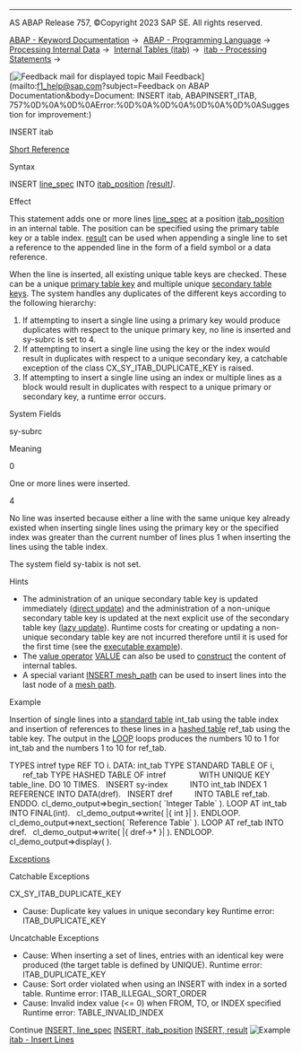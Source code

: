   

* * *

AS ABAP Release 757, ©Copyright 2023 SAP SE. All rights reserved.

[ABAP - Keyword Documentation](javascript:call_link\('abenabap.htm'\)) →  [ABAP - Programming Language](javascript:call_link\('abenabap_reference.htm'\)) →  [Processing Internal Data](javascript:call_link\('abenabap_data_working.htm'\)) →  [Internal Tables (itab)](javascript:call_link\('abenitab.htm'\)) →  [itab - Processing Statements](javascript:call_link\('abentable_processing_statements.htm'\)) → 

 [![](Mail.gif?object=Mail.gif&sap-language=EN "Feedback mail for displayed topic") Mail Feedback](mailto:f1_help@sap.com?subject=Feedback on ABAP Documentation&body=Document: INSERT itab, ABAPINSERT_ITAB, 757%0D%0A%0D%0AError:%0D%0A%0D%0A%0D%0A%0D%0ASuggestion
 for improvement:)

INSERT itab

[Short Reference](javascript:call_link\('abapinsert_itab_shortref.htm'\))

Syntax

INSERT [line\_spec](javascript:call_link\('abapinsert_itab_linespec.htm'\)) INTO [itab\_position](javascript:call_link\('abapinsert_itab_position.htm'\)) *\[*[result](javascript:call_link\('abapinsert_itab_result.htm'\))*\]*.

Effect

This statement adds one or more lines [line\_spec](javascript:call_link\('abapinsert_itab_linespec.htm'\)) at a position [itab\_position](javascript:call_link\('abapinsert_itab_position.htm'\)) in an internal table. The position can be specified using the primary table key or a table index. [result](javascript:call_link\('abapinsert_itab_result.htm'\)) can be used when appending a single line to set a reference to the appended line in the form of a field symbol or a data reference.

When the line is inserted, all existing unique table keys are checked. These can be a unique [primary table key](javascript:call_link\('abenprimary_table_key_glosry.htm'\) "Glossary Entry") and multiple unique [secondary table keys](javascript:call_link\('abensecondary_table_key_glosry.htm'\) "Glossary Entry"). The system handles any duplicates of the different keys according to the following hierarchy:

1.  If attempting to insert a single line using a primary key would produce duplicates with respect to the unique primary key, no line is inserted and sy-subrc is set to 4.
2.  If attempting to insert a single line using the key or the index would result in duplicates with respect to a unique secondary key, a catchable exception of the class CX\_SY\_ITAB\_DUPLICATE\_KEY is raised.
3.  If attempting to insert a single line using an index or multiple lines as a block would result in duplicates with respect to a unique primary or secondary key, a runtime error occurs.

System Fields

sy-subrc

Meaning

0

One or more lines were inserted.

4

No line was inserted because either a line with the same unique key already existed when inserting single lines using the primary key or the specified index was greater than the current number of lines plus 1 when inserting the lines using the table index.

The system field sy-tabix is not set.

Hints

-   The administration of an unique secondary table key is updated immediately ([direct update](javascript:call_link\('abendirect_update_glosry.htm'\) "Glossary Entry")) and the administration of a non-unique secondary table key is updated at the next explicit use of the secondary table key ([lazy update](javascript:call_link\('abenlazy_update_glosry.htm'\) "Glossary Entry")). Runtime costs for creating or updating a non-unique secondary table key are not incurred therefore until it is used for the first time (see the [executable example](javascript:call_link\('abendelete_itab_using_key_abexa.htm'\))).
-   The [value operator](javascript:call_link\('abenvalue_operator_glosry.htm'\) "Glossary Entry") [VALUE](javascript:call_link\('abenconstructor_expression_value.htm'\)) can also be used to [construct](javascript:call_link\('abenvalue_constructor_params_itab.htm'\)) the content of internal tables.
-   A special variant [INSERT mesh\_path](javascript:call_link\('abenmesh_insert.htm'\)) can be used to insert lines into the last node of a [mesh path](javascript:call_link\('abenmesh_path_glosry.htm'\) "Glossary Entry").

Example

Insertion of single lines into a [standard table](javascript:call_link\('abenstandard_table_glosry.htm'\) "Glossary Entry") int\_tab using the table index and insertion of references to these lines in a [hashed table](javascript:call_link\('abenhashed_table_glosry.htm'\) "Glossary Entry") ref\_tab using the table key. The output in the [LOOP](javascript:call_link\('abaploop_at_itab.htm'\)) loops produces the numbers 10 to 1 for int\_tab and the numbers 1 to 10 for ref\_tab.

TYPES intref type REF TO i.
DATA: int\_tab TYPE STANDARD TABLE OF i,
      ref\_tab TYPE HASHED TABLE OF intref
              WITH UNIQUE KEY table\_line.
DO 10 TIMES.
  INSERT sy-index
         INTO int\_tab INDEX 1
         REFERENCE INTO DATA(dref).
  INSERT dref
         INTO TABLE ref\_tab.
ENDDO.
cl\_demo\_output=>begin\_section( \`Integer Table\` ).
LOOP AT int\_tab INTO FINAL(int).
  cl\_demo\_output=>write( |{ int }| ).
ENDLOOP.
cl\_demo\_output=>next\_section( \`Reference Table\` ).
LOOP AT ref\_tab INTO dref.
  cl\_demo\_output=>write( |{ dref->\* }| ).
ENDLOOP.
cl\_demo\_output=>display( ).

[Exceptions](javascript:call_link\('abenabap_language_exceptions.htm'\))

Catchable Exceptions

CX\_SY\_ITAB\_DUPLICATE\_KEY

-   Cause: Duplicate key values in unique secondary key
    Runtime error: ITAB\_DUPLICATE\_KEY

Uncatchable Exceptions

-   Cause: When inserting a set of lines, entries with an identical key were produced (the target table is defined by UNIQUE).
    Runtime error: ITAB\_DUPLICATE\_KEY
-   Cause: Sort order violated when using an INSERT with index in a sorted table.
    Runtime error: ITAB\_ILLEGAL\_SORT\_ORDER
-   Cause: Invalid index value (<= 0) when FROM, TO, or INDEX specified
    Runtime error: TABLE\_INVALID\_INDEX

Continue
[INSERT, line\_spec](javascript:call_link\('abapinsert_itab_linespec.htm'\))
[INSERT, itab\_position](javascript:call_link\('abapinsert_itab_position.htm'\))
[INSERT, result](javascript:call_link\('abapinsert_itab_result.htm'\))
![Example](exa.gif "Example") [itab - Insert Lines](javascript:call_link\('abeninsert_lines_abexa.htm'\))